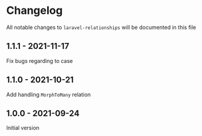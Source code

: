 # Changelog

All notable changes to `laravel-relationships` will be documented in this file

## 1.1.1 - 2021-11-17

Fix bugs regarding to case

## 1.1.0 - 2021-10-21

Add handling `MorphToMany` relation

## 1.0.0 - 2021-09-24

Initial version
